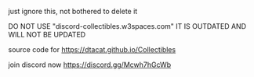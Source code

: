 just ignore this, not bothered to delete it

DO NOT USE "discord-collectibles.w3spaces.com" IT IS OUTDATED AND WILL NOT BE UPDATED

source code for https://dtacat.github.io/Collectibles

join discord now https://discord.gg/Mcwh7hGcWb
